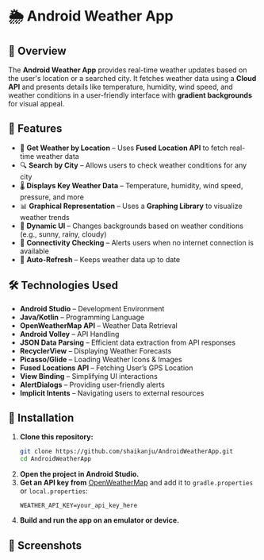 # 🌦️ Android Weather App  

## 📌 Overview  
The **Android Weather App** provides real-time weather updates based on the user's location or a searched city. It fetches weather data using a **Cloud API** and presents details like temperature, humidity, wind speed, and weather conditions in a user-friendly interface with **gradient backgrounds** for visual appeal.  

## 🚀 Features  
- 📍 **Get Weather by Location** – Uses **Fused Location API** to fetch real-time weather data  
- 🔍 **Search by City** – Allows users to check weather conditions for any city  
- 🌡 **Displays Key Weather Data** – Temperature, humidity, wind speed, pressure, and more  
- 📊 **Graphical Representation** – Uses a **Graphing Library** to visualize weather trends  
- 🎨 **Dynamic UI** – Changes backgrounds based on weather conditions (e.g., sunny, rainy, cloudy)  
- 📶 **Connectivity Checking** – Alerts users when no internet connection is available  
- 🔄 **Auto-Refresh** – Keeps weather data up to date  

## 🛠️ Technologies Used  
- **Android Studio** – Development Environment  
- **Java/Kotlin** – Programming Language  
- **OpenWeatherMap API** – Weather Data Retrieval  
- **Android Volley** – API Handling  
- **JSON Data Parsing** – Efficient data extraction from API responses  
- **RecyclerView** – Displaying Weather Forecasts  
- **Picasso/Glide** – Loading Weather Icons & Images  
- **Fused Locations API** – Fetching User’s GPS Location  
- **View Binding** – Simplifying UI interactions  
- **AlertDialogs** – Providing user-friendly alerts  
- **Implicit Intents** – Navigating users to external resources  

## 📖 Installation  
1. **Clone this repository:**  
   ```bash
   git clone https://github.com/shaikanju/AndroidWeatherApp.git
   cd AndroidWeatherApp
   ```
2. **Open the project in Android Studio.**  
3. **Get an API key from** [OpenWeatherMap](https://openweathermap.org/api) and add it to `gradle.properties` or `local.properties`:  
   ```properties
   WEATHER_API_KEY=your_api_key_here
   ```
4. **Build and run the app on an emulator or device.**  

## 📸 Screenshots  

